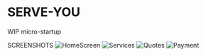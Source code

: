 # SERVE-YOU
WIP micro-startup

SCREENSHOTS
![HomeScreen](src/ScreenShots/HomeScreen.jpg?raw=true "HomeScreen")
![Services](src/ScreenShots/Services.jpg?raw=true "Services")
![Quotes](src/ScreenShots/Quotes.jpg?raw=true "Quotes")
![Payment](src/ScreenShots/Payment.jpg?raw=true "Payment")
